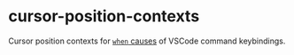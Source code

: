 # cursor-position-contexts

Cursor position contexts for [`when` causes](https://code.visualstudio.com/api/references/when-clause-contexts) of VSCode command keybindings.
